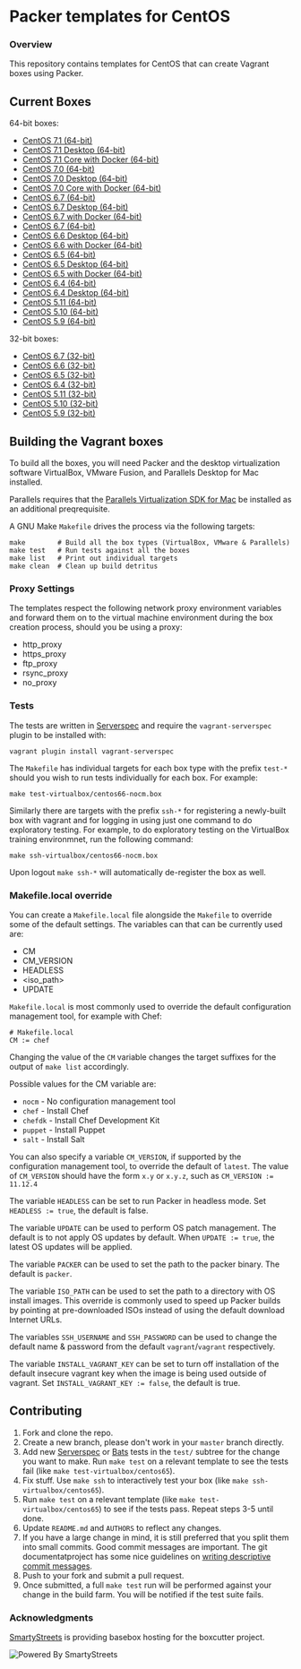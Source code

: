 # Packer templates for CentOS

### Overview

This repository contains templates for CentOS that can create Vagrant boxes
using Packer.

## Current Boxes

64-bit boxes:

* [CentOS 7.1 (64-bit)](https://atlas.hashicorp.com/boxcutter/boxes/centos71)
* [CentOS 7.1 Desktop (64-bit)](https://atlas.hashicorp.com/boxcutter/boxes/centos71-desktop)
* [CentOS 7.1 Core with Docker (64-bit)](https://atlas.hashicorp.com/boxcutter/boxes/centos71-docker)
* [CentOS 7.0 (64-bit)](https://atlas.hashicorp.com/boxcutter/boxes/centos70)
* [CentOS 7.0 Desktop (64-bit)](https://atlas.hashicorp.com/boxcutter/boxes/centos70-desktop)
* [CentOS 7.0 Core with Docker (64-bit)](https://atlas.hashicorp.com/boxcutter/boxes/centos70-docker)
* [CentOS 6.7 (64-bit)](https://atlas.hashicorp.com/boxcutter/boxes/centos67)
* [CentOS 6.7 Desktop (64-bit)](https://atlas.hashicorp.com/boxcutter/boxes/centos67-desktop)
* [CentOS 6.7 with Docker (64-bit)](https://atlas.hashicorp.com/boxcutter/boxes/centos67-docker/)
* [CentOS 6.7 (64-bit)](https://atlas.hashicorp.com/boxcutter/boxes/centos67)
* [CentOS 6.6 Desktop (64-bit)](https://atlas.hashicorp.com/boxcutter/boxes/centos66-desktop)
* [CentOS 6.6 with Docker (64-bit)](https://atlas.hashicorp.com/boxcutter/boxes/centos66-docker/)
* [CentOS 6.5 (64-bit)](https://atlas.hashicorp.com/boxcutter/boxes/centos65/)
* [CentOS 6.5 Desktop (64-bit)](https://atlas.hashicorp.com/boxcutter/boxes/centos65-desktop)
* [CentOS 6.5 with Docker (64-bit)](https://atlas.hashicorp.com/boxcutter/boxes/centos65-docker/)
* [CentOS 6.4 (64-bit)](https://atlas.hashicorp.com/boxcutter/boxes/centos64)
* [CentOS 6.4 Desktop (64-bit)](https://atlas.hashicorp.com/boxcutter/boxes/centos64-desktop)
* [CentOS 5.11 (64-bit)](https://atlas.hashicorp.com/boxcutter/boxes/centos511)
* [CentOS 5.10 (64-bit)](https://atlas.hashicorp.com/boxcutter/boxes/centos510)
* [CentOS 5.9 (64-bit)](https://atlas.hashicorp.com/boxcutter/boxes/centos59)

32-bit boxes:

* [CentOS 6.7 (32-bit)](https://atlas.hashicorp.com/boxcutter/boxes/centos67-i386)
* [CentOS 6.6 (32-bit)](https://atlas.hashicorp.com/boxcutter/boxes/centos66-i386)
* [CentOS 6.5 (32-bit)](https://atlas.hashicorp.com/boxcutter/boxes/centos65-i386)
* [CentOS 6.4 (32-bit)](https://atlas.hashicorp.com/boxcutter/boxes/centos64-i386)
* [CentOS 5.11 (32-bit)](https://atlas.hashicorp.com/boxcutter/boxes/centos511-i386)
* [CentOS 5.10 (32-bit)](https://atlas.hashicorp.com/boxcutter/boxes/centos510-i386)
* [CentOS 5.9 (32-bit)](https://atlas.hashicorp.com/boxcutter/boxes/centos59-i386)

## Building the Vagrant boxes

To build all the boxes, you will need Packer and the desktop virtualization
software VirtualBox, VMware Fusion, and Parallels Desktop for Mac installed.

Parallels requires that the
[Parallels Virtualization SDK for Mac](http://www.parallels.com/downloads/desktop)
be installed as an additional preqrequisite.

A GNU Make `Makefile` drives the process via the following targets:

    make        # Build all the box types (VirtualBox, VMware & Parallels)
    make test   # Run tests against all the boxes
    make list   # Print out individual targets
    make clean  # Clean up build detritus

### Proxy Settings

The templates respect the following network proxy environment variables
and forward them on to the virtual machine environment during the box creation
process, should you be using a proxy:

* http_proxy
* https_proxy
* ftp_proxy
* rsync_proxy
* no_proxy

### Tests

The tests are written in [Serverspec](http://serverspec.org) and require the
`vagrant-serverspec` plugin to be installed with:

    vagrant plugin install vagrant-serverspec

The `Makefile` has individual targets for each box type with the prefix
`test-*` should you wish to run tests individually for each box.  For example:

    make test-virtualbox/centos66-nocm.box

Similarly there are targets with the prefix `ssh-*` for registering a
newly-built box with vagrant and for logging in using just one command to
do exploratory testing.  For example, to do exploratory testing
on the VirtualBox training environmnet, run the following command:

    make ssh-virtualbox/centos66-nocm.box

Upon logout `make ssh-*` will automatically de-register the box as well.

### Makefile.local override

You can create a `Makefile.local` file alongside the `Makefile` to override
some of the default settings.  The variables can that can be currently
used are:

* CM
* CM_VERSION
* HEADLESS
* \<iso_path\>
* UPDATE

`Makefile.local` is most commonly used to override the default configuration
management tool, for example with Chef:

    # Makefile.local
    CM := chef

Changing the value of the `CM` variable changes the target suffixes for
the output of `make list` accordingly.

Possible values for the CM variable are:

* `nocm` - No configuration management tool
* `chef` - Install Chef
* `chefdk` - Install Chef Development Kit
* `puppet` - Install Puppet
* `salt`  - Install Salt

You can also specify a variable `CM_VERSION`, if supported by the
configuration management tool, to override the default of `latest`.
The value of `CM_VERSION` should have the form `x.y` or `x.y.z`,
such as `CM_VERSION := 11.12.4`

The variable `HEADLESS` can be set to run Packer in headless mode.
Set `HEADLESS := true`, the default is false.

The variable `UPDATE` can be used to perform OS patch management.  The
default is to not apply OS updates by default.  When `UPDATE := true`,
the latest OS updates will be applied.

The variable `PACKER` can be used to set the path to the packer binary.
The default is `packer`.

The variable `ISO_PATH` can be used to set the path to a directory with
OS install images.  This override is commonly used to speed up Packer
builds by pointing at pre-downloaded ISOs instead of using the default
download Internet URLs.

The variables `SSH_USERNAME` and `SSH_PASSWORD` can be used to change
the default name & password from the default `vagrant`/`vagrant`
respectively.

The variable `INSTALL_VAGRANT_KEY` can be set to turn off installation
of the default insecure vagrant key when the image is being used
outside of vagrant.  Set `INSTALL_VAGRANT_KEY := false`, the default
is true.

## Contributing


1. Fork and clone the repo.
2. Create a new branch, please don't work in your `master` branch directly.
3. Add new [Serverspec](http://serverspec.org/) or [Bats](https://blog.engineyard.com/2014/bats-test-command-line-tools) tests in the `test/` subtree for the change you want to make.  Run `make test` on a relevant template to see the tests fail (like `make test-virtualbox/centos65`).
4. Fix stuff.  Use `make ssh` to interactively test your box (like `make ssh-virtualbox/centos65`).
5. Run `make test` on a relevant template (like `make test-virtualbox/centos65`) to see if the tests pass.  Repeat steps 3-5 until done.
6. Update `README.md` and `AUTHORS` to reflect any changes.
7. If you have a large change in mind, it is still preferred that you split them into small commits.  Good commit messages are important.  The git documentatproject has some nice guidelines on [writing descriptive commit messages](http://git-scm.com/book/ch5-2.html#Commit-Guidelines).
8. Push to your fork and submit a pull request.
9. Once submitted, a full `make test` run will be performed against your change in the build farm.  You will be notified if the test suite fails.

### Acknowledgments

[SmartyStreets](http://www.smartystreets.com) is providing basebox hosting for the boxcutter project.

![Powered By SmartyStreets](https://smartystreets.com/resources/images/smartystreets-flat.png)
